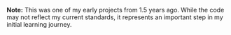 **Note:** This was one of my early projects from 1.5 years ago. While the code may not reflect my current standards, it represents an important step in my initial learning journey.
